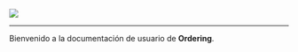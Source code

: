 ![](Images/es-ES_simacanaryversionbn.png)    
  
---  

Bienvenido a la documentación de usuario de **Ordering**.
